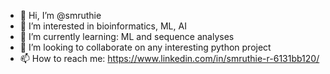 - 👋 Hi, I’m @smruthie
- 👀 I’m interested in bioinformatics, ML, AI
- 🌱 I’m currently learning: ML and sequence analyses
- 💞️ I’m looking to collaborate on any interesting python project
- 📫 How to reach me: https://www.linkedin.com/in/smruthie-r-6131bb120/

<!---
smruthie/smruthie is a ✨ special ✨ repository because its `README.md` (this file) appears on your GitHub profile.
You can click the Preview link to take a look at your changes.
--->
